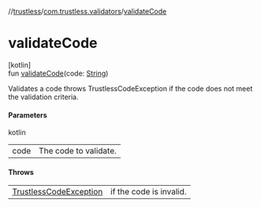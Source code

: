 //[trustless](../../index.md)/[com.trustless.validators](index.md)/[validateCode](validate-code.md)

# validateCode

[kotlin]\
fun [validateCode](validate-code.md)(code: [String](https://kotlinlang.org/api/latest/jvm/stdlib/kotlin/-string/index.html))

Validates a code throws TrustlessCodeException if the code does not meet the validation criteria.

#### Parameters

kotlin

| | |
|---|---|
| code | The code to validate. |

#### Throws

| | |
|---|---|
| [TrustlessCodeException](../com.trustless.exceptions/-trustless-code-exception/index.md) | if the code is invalid. |
